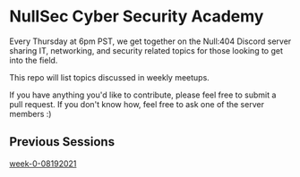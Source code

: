 # NullSec Cyber Security Academy

Every Thursday at 6pm PST, we get together on the Null:404 Discord server sharing IT, networking, and security related topics for those looking to get into the field.

This repo will list topics discussed in weekly meetups.

If you have anything you'd like to contribute, please feel free to submit a pull request. If you don't know how, feel free to ask one of the server members :)


## Previous Sessions

[week-0-08192021](sessions/week-0-08192021.md)